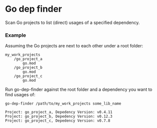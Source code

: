 # Go dep finder

Scan Go projects to list (direct) usages of a specified dependency.

### Example

Assuming the Go projects are next to each other under a root folder:

```
my_work_projects
    /go_project_a
        go.mod
    /go_project_b
        go.mod
    /go_project_c
        go.mod
```

Run go-dep-finder against the root folder and a dependency you want to find usages of:

```shell
go-dep-finder /path/to/my_work_projects some_lib_name

Project: go_project_a, Depedency Version: v0.4.11
Project: go_project_b, Depedency Version: v0.12.3
Project: go_project_c, Depedency Version: v0.7.8
```